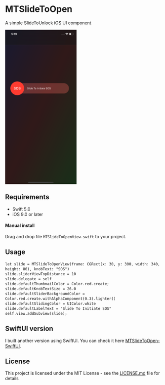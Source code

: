 # MTSlideToOpen
A simple SlideToUnlock iOS UI component

<a href="url"><img src="https://raw.githubusercontent.com/michael-mcanulty/MTSlideToOpen/master/Screenshot.png" align="center" height="500" ></a>


## Requirements
* Swift 5.0
* iOS 9.0 or later

#### Manual install

Drag and drop file `MTSlideToOpenView.swift` to your project.


## Usage
```
let slide = MTSlideToOpenView(frame: CGRect(x: 30, y: 300, width: 340, height: 80), knobText: "SOS")
slide.sliderViewTopDistance = 10
slide.delegate = self
slide.defaultThumbnailColor = Color.red.create;
slide.defaultKnobTextSize = 26.0
slide.defaultSliderBackgroundColor = Color.red.create.withAlphaComponent(0.3).lighter()
slide.defaultSlidingColor = UIColor.white
slide.defaultLabelText = "Slide To Initiate SOS"
self.view.addSubview(slide);
```

## SwiftUI version

I built another version using SwiftUI. You can check it here [MTSlideToOpen-SwiftUI](https://github.com/lemanhtien/MTSlideToOpen-SwiftUI).

## License

This project is licensed under the MIT License - see the [LICENSE.md](LICENSE.md) file for details
